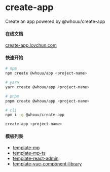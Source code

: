 # create-app

Create an app powered by @whouu/create-app

#### 在线文档

[create-app.lovchun.com](https://create-app.lovchun.com)

#### 快速开始

```bash
# npm
npm create @whouu/app <project-name>

# yarn
yarn create @whouu/app <project-name>

# pnpm
pnpm create @whouu/app <project-name>

# cli
npm i -g @whouu/create-app

create-app <project-name>
```

#### 模板列表

- [template-mp](https://create-app.lovchun.com/template-mp.html)
- [template-mp-ts](https://create-app.lovchun.com/template-mp-ts.html)
- [template-react-admin](https://create-app.lovchun.com/template-react-admin.html)
- [template-vue-component-library](https://create-app.lovchun.com/template-vue-component-library.html)
